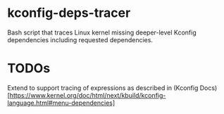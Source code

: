 # kconfig-deps-tracer
Bash script that traces Linux kernel missing deeper-level Kconfig dependencies including requested dependencies.

# TODOs
Extend to support tracing of expressions as described in (Kconfig Docs)[https://www.kernel.org/doc/html/next/kbuild/kconfig-language.html#menu-dependencies]
